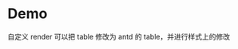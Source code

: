 # Demo

自定义 render 可以把 table 修改为 antd 的 table，并进行样式上的修改

<code src="./demos/minPreview.tsx" background="var(--main-bg-color)" title="自定义toolbar" iframe="540px"></code>

